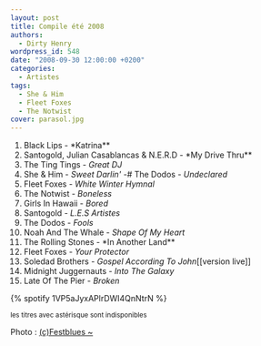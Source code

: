 ```yaml
---
layout: post
title: Compile été 2008
authors:
  - Dirty Henry
wordpress_id: 548
date: "2008-09-30 12:00:00 +0200"
categories:
  - Artistes
tags:
  - She & Him
  - Fleet Foxes
  - The Notwist
cover: parasol.jpg
---
```


1. Black Lips - \*Katrina\*\*
1. Santogold, Julian Casablancas & N.E.R.D - \*My Drive Thru\*\*
1. The Ting Tings - _Great DJ_
1. She & Him - _Sweet Darlin'_ -# The Dodos - _Undeclared_
1. Fleet Foxes - _White Winter Hymnal_
1. The Notwist - _Boneless_
1. Girls In Hawaii - _Bored_
1. Santogold - _L.E.S Artistes_
1. The Dodos - _Fools_
1. Noah And The Whale - _Shape Of My Heart_
1. The Rolling Stones - \*In Another Land\*\*
1. Fleet Foxes - _Your Protector_
1. Soledad Brothers - _Gospel According To John_[[version live]]
1. Midnight Juggernauts - _Into The Galaxy_
1. Late Of The Pier - _Broken_

{% spotify 1VP5aJyxAPlrDWI4QnNtrN %}

<small>les titres avec astérisque sont indisponibles</small>

Photo : [(c)Festblues ~](http://flickr.com/photos/festblues/577062642/)
